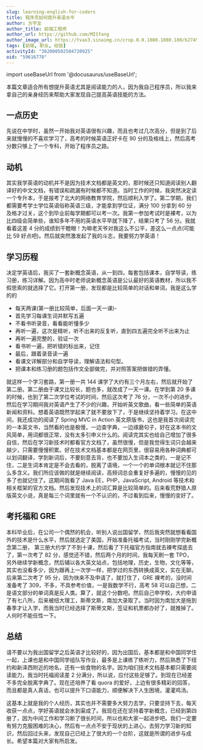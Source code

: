 ```yaml
---
slug: learning-english-for-coders
title: 程序员如何提升英语水平
author: 方宇龙
author_title: 前端工程师
author_url: https://github.com/MISfang
author_image_url: https://tvax3.sinaimg.cn/crop.0.0.1080.1080.180/b2745d44ly8g8s4muqeggj20u00u0n0k.jpg?KID=imgbed,tva&Expires=1582389585&ssig=EvXmyu%2FXsX
tags: [前端, 职业, 经验]
activityId: "362000502504720925"
oid: "59616778"
---
```


import useBaseUrl from '@docusaurus/useBaseUrl';

本篇文章适合所有想提升英语尤其是阅读能力的人，因为我自己程序员，所以我来拿自己的亲身经历来帮助大家发现自己提高英语技能的方法。

## 一点历史

先说在中学时，虽然一开始我对英语很有兴趣，而且也考过几次高分，但是到了后来就慢慢的不喜欢学习了，高考的时候英语正好卡在 90 分的及格线上，然后高考分数只够上了一个专科，开始了程序员之路。

## 动机

其实我学英语的动机并不是因为技术文档都是英文的，那时候还只知道阅读别人翻译好的中文文档，有错误和疏漏有时候都不知道。当时工作的时候，我突然决定读一个专升本，于是报考了北大的网络教育学院，然后顺利入学了。第二学期，我们都需要考学士学位英语俗称英语三级，才能拿到学位证，满分 100 分拿到 60 分及格才过关，这个到毕业前每学期都可以考一次。我第一参加考试时是裸考，以为比四级会简单些，谁知多年不用的英语水平早就下降了，结果只考了 56 分。我就看着这差 4 分的成绩到干瞪眼！为嘛老天爷对我这么不公平，差这么一点点(可能比 59 好点吧)。然后就突然激发起了我的斗志，我要努力学英语！

<!-- truncate -->

## 学习历程

决定学英语后，我买了一套新概念英语，从一到四，每套包括课本，自学导读，练习册，练习详解。因为高中时老师说新概念英语是公认最好的英语教材，所以我不假思索的就选择了它。打开第一册，发现都是比较简单的对话和单词，我是这么学的的

- 每天两课(第一册比较简单，后面一天一课)-
- 首先学习每课生词并默写五遍
- 不看书听录音，看看能听懂多少
- 再听一遍，这次是精听，听不出来的反复听，直到四五遍完全听不出来为止
- 再听一遍完整的，验证一次
- 看书听一遍，把听错的标出来，记住
- 最后，跟着录音读一遍
- 看课文详解部分和自学导读，理解语法和句型。
- 把课本和练习册的题包括作文全部做完，并对照答案把做错的弄懂。

就这样一个学习套路，第一册一共 144 课学了大约有三个月左右，然后就开始了第二册。第二册由于课文比较长，题也多，就改成了一天一课。在学到第 20 多课的时候，也到了第二次学位考试的时间，然后这次考了 76 分，一次不小的进步。然后在学习期间我对英语产生了不少的兴趣，开始听英文歌曲，看一些简单的英语新闻和资料。想着英语既然学起来了就不要放下了，于是继续坚持着学习。在这中间，我还成功的阅读了 Spring MVC in Action 英文原版书，这也是我首次阅读完的一本英文书，当然看的也是极慢，一边查字典，一边琢磨句子，好在这本书的文风简单，用词都很正常，没有太多引申义什么的。阅读完其实也给自己增加了很多自信，然后在学习新技术时都看官方文档了，虽然很慢，但是我觉得生词只会越来越少，只需要慢慢积累。好在技术文档基本都是在网页里，很容易用各种词典都可以划词翻译，学到新词后，不要刻意去背，也不要加入生词本之类的，一是记不住，二是生词本肯定是不会去看的，脱离了语境，一个一个的单词根本就记不住那么多含义。我们所应该做的就是继续阅读，高频词总会重复好多遍的，慢慢的见的多了也就记住了。这期间我看了 Java EE，PHP，JavaScript, Android 等技术和相关框架的官方文档。然后发现技术上的词汇算是比较简单的。后来看荒野猎人原版英文小说，真是每三个词里就有一个不认识的，不过看到后来，慢慢的变好了。

## 考托福和 GRE

本科毕业后，在公司一个偶然的机会，听别人说出国留学，然后我突然就想看看国外的技术是什么水平，然后就选定了美国，开始准备托福考试，当时刚刚学完新概念第二册， 第三册大约学了不到十课，然后看了下托福官方指南就去裸考探底去了，第一次考了 82 分，感觉还不错，然后两个月的时间，我每天刷一套 TPO，另外继续学新概念，然后辅以各大英文站点，包括地理，历史，生物，文化等等，其实也没看多少，因为跟再上一次学一样，把学过的东西转换成英文，实在无聊。后来第二次考了 95 分，因为快来不及申请了，就打住了，GRE 裸考的，没时间准备考了 309，不多，不具参考价值，一是我数学不行，高考 58 可以自己想，二是语文部分的单词真是反人类。算了，就这个分数吧。然后自己申学校，大约申请了有七八所，后来被纽大理工，斯蒂文斯，南加大录取了。当时因为南加大是拖到春季才让入学，而我当时已经选择了斯蒂文斯，签证和机票都办好了，就推掉了。人何时不能任性一下。

## 总结

请不要以为我出国留学之后英语才比较好的，因为出国后，基本都是和中国同学住一起，上课也是和中国同学组队写作业，最多是上课练了练听力，然后熟悉了下纽约和新泽西附近的地名，还有一些食物的名字。因为咱们技术文档基本都只需要阅读能力，我当时托福阅读差 2 分满分，所以说，应付这些足够了。到现在已经差不多完全脱离字典了。现在还培养了看 quora 的爱好，上边有很多精彩的回答，而且都是真人真话，也可以提升下口语能力，顺便解决下人生困境，灌灌鸡汤。

这基本上就是我的个人经历，其实也并不需要多大努力去学，只要坚持下去，每天收获一点点，学好英语就会水到渠成了。我现在还在坚持着学新概念，已经到第四册了，因为中间工作和学习断了很长时间，所以也和大家一起进步吧。我们一定要有努力克服困难的决心，然后有一点点不安于现状的上进心，去努力学习新的知识，然后回过头来，发现自己已经上了很大的一个台阶，这就是所谓的进步与成长。希望本篇对大家有所启发。

